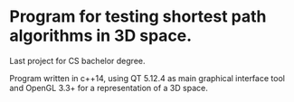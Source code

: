 <h1>Program for testing shortest path algorithms in 3D space.</h1>

Last project for CS bachelor degree.

Program written in c++14, using QT 5.12.4 as main graphical interface tool and OpenGL 3.3+ for a representation of a 3D space.
